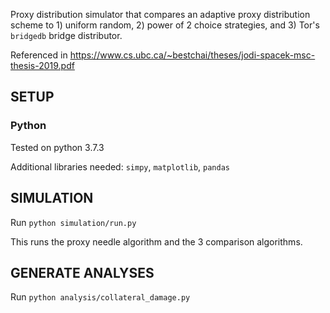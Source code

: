 Proxy distribution simulator that compares an adaptive proxy distribution scheme to 1) uniform random, 2) power of 2 choice strategies, and 3) Tor's `bridgedb` bridge distributor.

Referenced in https://www.cs.ubc.ca/~bestchai/theses/jodi-spacek-msc-thesis-2019.pdf

## SETUP

### Python
Tested on python 3.7.3

Additional libraries needed: `simpy`, `matplotlib`, `pandas`

## SIMULATION

Run `python simulation/run.py`

This runs the proxy needle algorithm and the 3 comparison algorithms.

## GENERATE ANALYSES

Run `python analysis/collateral_damage.py`
